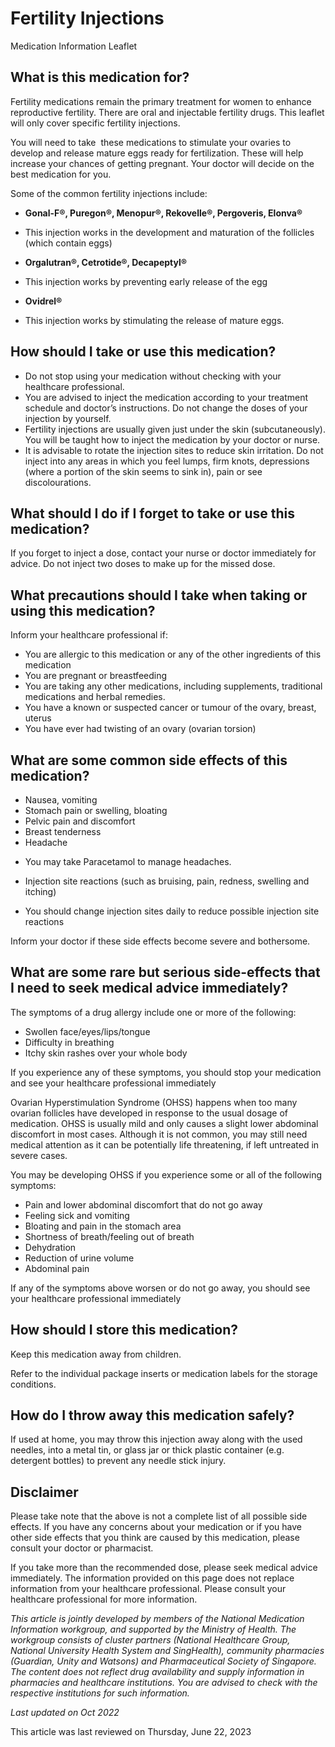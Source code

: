 # Fertility Injections

Medication Information Leaflet

What is this medication for?
----------------------------

Fertility medications remain the primary treatment for women to enhance reproductive fertility. There are oral and injectable fertility drugs. This leaflet will only cover specific fertility injections.

You will need to take  these medications to stimulate your ovaries to develop and release mature eggs ready for fertilization. These will help increase your chances of getting pregnant. Your doctor will decide on the best medication for you.

Some of the common fertility injections include:

* **Gonal-F®, Puregon®, Menopur®, Rekovelle®, Pergoveris, Elonva®**

+ This injection works in the development and maturation of the follicles (which contain eggs)

* **Orgalutran®, Cetrotide®, Decapeptyl®**

+ This injection works by preventing early release of the egg

* **Ovidrel®**

+ This injection works by stimulating the release of mature eggs.

How should I take or use this medication?
-----------------------------------------

* Do not stop using your medication without checking with your healthcare professional.
* You are advised to inject the medication according to your treatment schedule and doctor’s instructions. Do not change the doses of your injection by yourself.
* Fertility injections are usually given just under the skin (subcutaneously). You will be taught how to inject the medication by your doctor or nurse.
* It is advisable to rotate the injection sites to reduce skin irritation. Do not inject into any areas in which you feel lumps, firm knots, depressions (where a portion of the skin seems to sink in), pain or see discolourations.

What should I do if I forget to take or use this medication?
------------------------------------------------------------

If you forget to inject a dose, contact your nurse or doctor immediately for advice. Do not inject two doses to make up for the missed dose.

What precautions should I take when taking or using this medication?
--------------------------------------------------------------------

Inform your healthcare professional if:

* You are allergic to this medication or any of the other ingredients of this medication
* You are pregnant or breastfeeding
* You are taking any other medications, including supplements, traditional medications and herbal remedies.
* You have a known or suspected cancer or tumour of the ovary, breast, uterus
* You have ever had twisting of an ovary (ovarian torsion)

What are some common side effects of this medication?
-----------------------------------------------------

* Nausea, vomiting
* Stomach pain or swelling, bloating
* Pelvic pain and discomfort
* Breast tenderness
* Headache

+ You may take Paracetamol to manage headaches.

* Injection site reactions (such as bruising, pain, redness, swelling and itching)

+ You should change injection sites daily to reduce possible injection site reactions

Inform your doctor if these side effects become severe and bothersome.

What are some rare but serious side-effects that I need to seek medical advice immediately?
-------------------------------------------------------------------------------------------

The symptoms of a drug allergy include one or more of the following:

* Swollen face/eyes/lips/tongue
* Difficulty in breathing
* Itchy skin rashes over your whole body

If you experience any of these symptoms, you should stop your medication and see your healthcare professional immediately

Ovarian Hyperstimulation Syndrome (OHSS) happens when too many ovarian follicles have developed in response to the usual dosage of medication. OHSS is usually mild and only causes a slight lower abdominal discomfort in most cases. Although it is not common, you may still need medical attention as it can be potentially life threatening, if left untreated in severe cases.

You may be developing OHSS if you experience some or all of the following symptoms:

* Pain and lower abdominal discomfort that do not go away
* Feeling sick and vomiting
* Bloating and pain in the stomach area
* Shortness of breath/feeling out of breath
* Dehydration
* Reduction of urine volume
* Abdominal pain

If any of the symptoms above worsen or do not go away, you should see your healthcare professional immediately

How should I store this medication?
-----------------------------------

Keep this medication away from children.

Refer to the individual package inserts or medication labels for the storage conditions.

How do I throw away this medication safely?
-------------------------------------------

If used at home, you may throw this injection away along with the used needles, into a metal tin, or glass jar or thick plastic container (e.g. detergent bottles) to prevent any needle stick injury.

Disclaimer
----------

Please take note that the above is not a complete list of all possible side effects. If you have any concerns about your medication or if you have other side effects that you think are caused by this medication, please consult your doctor or pharmacist.

If you take more than the recommended dose, please seek medical advice immediately. The information provided on this page does not replace information from your healthcare professional. Please consult your healthcare professional for more information.

*This article is jointly developed by members of the National Medication Information workgroup, and supported by the Ministry of Health. The workgroup consists of cluster partners (National Healthcare Group, National University Health System and SingHealth), community pharmacies (Guardian, Unity and Watsons) and Pharmaceutical Society of Singapore. The content does not reflect drug availability and supply information in pharmacies and healthcare institutions. You are advised to check with the respective institutions for such information.*

*Last updated on Oct 2022*

This article was last reviewed on
Thursday, June 22, 2023